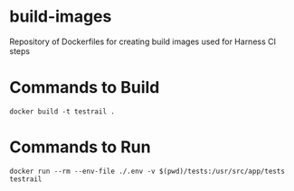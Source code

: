 # build-images
Repository of Dockerfiles for creating build images used for Harness CI steps

# Commands to Build
```docker build -t testrail .```

# Commands to Run
```docker run --rm --env-file ./.env -v $(pwd)/tests:/usr/src/app/tests  testrail```